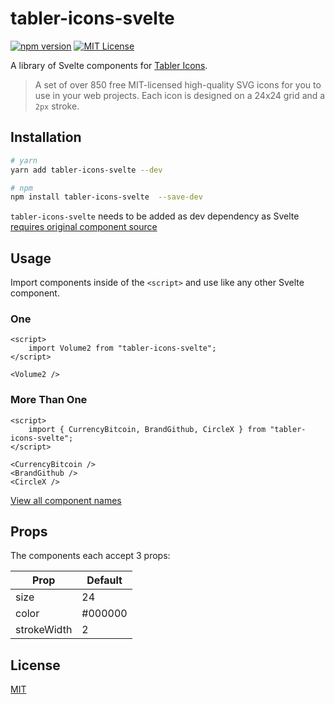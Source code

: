 # tabler-icons-svelte

[![npm version][npm-version]][npm]
[![MIT License][license]](LICENCE)

<!-- [![npm downloads][npm-downloads]][npm] -->

A library of Svelte components for [Tabler Icons](https://github.com/tabler/tabler-icons).

> A set of over 850 free MIT-licensed high-quality SVG icons for you to use in your web projects. Each icon is designed on a 24x24 grid and a `2px` stroke.

## Installation

```sh
# yarn
yarn add tabler-icons-svelte --dev

# npm
npm install tabler-icons-svelte  --save-dev
```

`tabler-icons-svelte` needs to be added as dev dependency as Svelte [requires original component source](https://github.com/sveltejs/sapper-template#using-external-components)

## Usage

Import components inside of the `<script>` and use like any other Svelte component.

### One

```svelte
<script>
    import Volume2 from "tabler-icons-svelte";
</script>

<Volume2 />
```

### More Than One

```svelte
<script>
    import { CurrencyBitcoin, BrandGithub, CircleX } from "tabler-icons-svelte";
</script>

<CurrencyBitcoin />
<BrandGithub />
<CircleX />
```

[View all component names](ICON_INDEX.md)

## Props

The components each accept 3 props:

| Prop        | Default |
| ----------- | ------- |
| size        | 24      |
| color       | #000000 |
| strokeWidth | 2       |

## License

[MIT](LICENSE)

[npm]: https://www.npmjs.com/package/tabler-icons-svelte
[npm-version]: https://img.shields.io/npm/v/tabler-icons-svelte
[npm-downloads]: https://img.shields.io/npm/dw/tabler-icons-svelte
[license]: https://img.shields.io/github/license/benflap/tabler-icons-svelte
